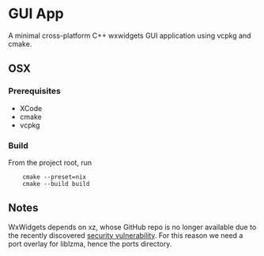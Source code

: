 GUI App
=======

A minimal cross-platform C++ wxwidgets GUI application using vcpkg and cmake.

OSX
---

### Prerequisites

* XCode
* cmake
* vcpkg

### Build

From the project root, run

```
    cmake --preset=nix
    cmake --build build
```

Notes
-----

WxWidgets depends on xz, whose GitHub repo is no longer available due to the recently discovered [security vulnerability](https://en.wikipedia.org/wiki/XZ_Utils_backdoor). For this reason we need a port overlay for liblzma, hence the ports directory.
